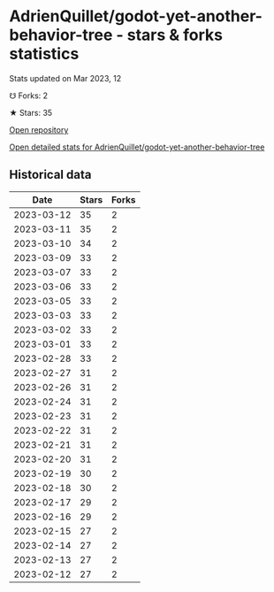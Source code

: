 # AdrienQuillet/godot-yet-another-behavior-tree - stars & forks statistics

Stats updated on Mar 2023, 12

☋ Forks: 2

★ Stars: 35

[Open repository](https://github.com/AdrienQuillet/godot-yet-another-behavior-tree)

[Open detailed stats for AdrienQuillet/godot-yet-another-behavior-tree](https://reviewgithub.com/rep/AdrienQuillet/godot-yet-another-behavior-tree)

## Historical data
| Date | Stars | Forks |
|------|-------|-------|
| 2023-03-12 | 35 | 2 | 
| 2023-03-11 | 35 | 2 | 
| 2023-03-10 | 34 | 2 | 
| 2023-03-09 | 33 | 2 | 
| 2023-03-07 | 33 | 2 | 
| 2023-03-06 | 33 | 2 | 
| 2023-03-05 | 33 | 2 | 
| 2023-03-03 | 33 | 2 | 
| 2023-03-02 | 33 | 2 | 
| 2023-03-01 | 33 | 2 | 
| 2023-02-28 | 33 | 2 | 
| 2023-02-27 | 31 | 2 | 
| 2023-02-26 | 31 | 2 | 
| 2023-02-24 | 31 | 2 | 
| 2023-02-23 | 31 | 2 | 
| 2023-02-22 | 31 | 2 | 
| 2023-02-21 | 31 | 2 | 
| 2023-02-20 | 31 | 2 | 
| 2023-02-19 | 30 | 2 | 
| 2023-02-18 | 30 | 2 | 
| 2023-02-17 | 29 | 2 | 
| 2023-02-16 | 29 | 2 | 
| 2023-02-15 | 27 | 2 | 
| 2023-02-14 | 27 | 2 | 
| 2023-02-13 | 27 | 2 | 
| 2023-02-12 | 27 | 2 | 


